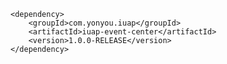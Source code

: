 	<dependency>
		<groupId>com.yonyou.iuap</groupId>
    	<artifactId>iuap-event-center</artifactId>
    	<version>1.0.0-RELEASE</version>
	</dependency>
